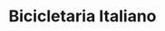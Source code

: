 ---
title: "Bicicletaria Italiano"
url: /santana-do-livramento/bicicletaria-italiano/
shop: Fahrrad
---